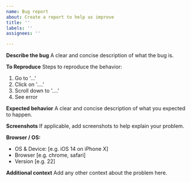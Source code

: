 ```yaml
---
name: Bug report
about: Create a report to help us improve
title: ''
labels: ''
assignees: ''

---
```


**Describe the bug**
A clear and concise description of what the bug is.

**To Reproduce**
Steps to reproduce the behavior:
1. Go to '...'
2. Click on '....'
3. Scroll down to '....'
4. See error

**Expected behavior**
A clear and concise description of what you expected to happen.

**Screenshots**
If applicable, add screenshots to help explain your problem.

**Browser / OS:**
 - OS & Device: [e.g. iOS 14 on iPhone X]
 - Browser [e.g. chrome, safari]
 - Version [e.g. 22]

**Additional context**
Add any other context about the problem here.
